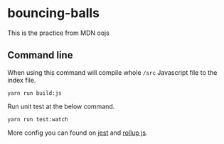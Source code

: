 # bouncing-balls
This is the practice from MDN oojs

## Command line
When using this command will compile whole `/src` Javascript file to the index file.

``
 yarn run build:js
``

Run unit test at the below command.


``
 yarn run test:watch
``

More config you can found on [jest](https://jestjs.io/) and [rollup js](https://rollupjs.org/guide/en/).

